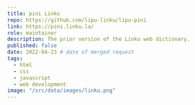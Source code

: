 ```yaml
---
title: pini Linku
repo: https://github.com/lipu-linku/lipu-pini
link: https://pini.linku.la/
role: maintainer
description: The prior version of the Linku web dictionary.
published: false
date: 2022-04-23 # date of merged request
tags:
  - html
  - css
  - javascript
  - web development
image: "/src/data/images/linku.png"
---
```

